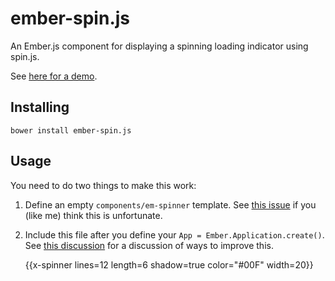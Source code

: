 # ember-spin.js

An Ember.js component for displaying a spinning loading indicator using spin.js.

See [here for a demo](http://aexmachina.github.io/ember-spin.js/).

## Installing

    bower install ember-spin.js

## Usage

You need to do two things to make this work:

1. Define an empty `components/em-spinner` template. See [this issue](https://github.com/emberjs/ember.js/issues/3231)
  if you (like me) think this is unfortunate.
2. Include this file after you define your `App = Ember.Application.create()`.
  See [this discussion](http://discuss.emberjs.com/t/combining-component-logic-and-template-together-in-single-file/2879/10)
  for a discussion of ways to improve this.
 
    {{x-spinner lines=12 length=6 shadow=true color="#00F" width=20}}
